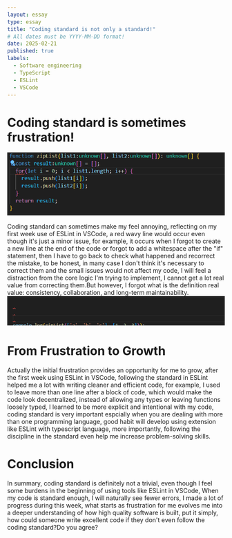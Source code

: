 ```yaml
---
layout: essay
type: essay
title: "Coding standard is not only a standard!"
# All dates must be YYYY-MM-DD format!
date: 2025-02-21
published: true
labels:
  - Software engineering
  - TypeScript
  - ESLint
  - VSCode
---
```



<h1>Coding standard is sometimes frustration!</h1>
<img width="600px" class="rounded float-start pe-4" src="../img/issue1.png">


Coding standard can sometimes make my feel annoying, reflecting on my first week use of ESLint in VSCode, a red wavy line would occur even though it's just a minor issue, for example, it occurs when I forgot to create a new line at the end of the code or forgot to add a whitespace after the "if" statement, then I have to go back to check what happened and recorrect the mistake, to be honest, in many case I don't think it's necessary to correct them and the small issues would not affect my code, I will feel a distraction from the core logic I'm trying to implement, I cannot get a lot real value from correcting them.But however, I forgot what is the definition real value: consistency, collaboration, and long-term maintainability.
<img width="800px" class="rounded float-start pe-4" src="../img/issue2.png">
<h1>From Frustration to Growth</h1>
Actually the initial frustration provides an opportunity for me to grow, after the first week using ESLint in VSCode, following the standard in ESLint helped me a lot with writing cleaner and efficient code, for example, I used to leave more than one line after a block of code, which would make the code look decentralized, instead of allowing any types or leaving functions loosely typed, I learned to be more explicit and intentional with my code, coding standard is very important espcially when you are dealing with more than one programming language, good habit will develop using extension like ESLint with typescript language, more importantly, following the discipline in the standard even help me increase problem-solving skills.

<h1>Conclusion</h1>
In summary, coding standard is definitely not a trivial, even though I feel some burdens in the beginning of using tools like ESLint in VSCode, When my code is standard enough, I will naturally see fewer errors, I made a lot of progress during this week, what starts as frustration for me evolves me into a deeper understanding of how high quality software is built, put it simply, how could someone write excellent code if they don't even follow the coding standard?Do you agree?

